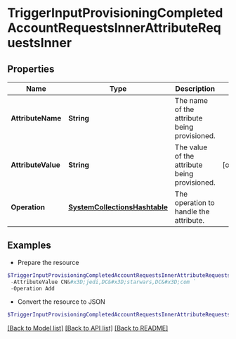# TriggerInputProvisioningCompletedAccountRequestsInnerAttributeRequestsInner
## Properties

Name | Type | Description | Notes
------------ | ------------- | ------------- | -------------
**AttributeName** | **String** | The name of the attribute being provisioned. | 
**AttributeValue** | **String** | The value of the attribute being provisioned. | [optional] 
**Operation** | [**SystemCollectionsHashtable**](.md) | The operation to handle the attribute. | 

## Examples

- Prepare the resource
```powershell
$TriggerInputProvisioningCompletedAccountRequestsInnerAttributeRequestsInner = Initialize-PSSailpointBetaTriggerInputProvisioningCompletedAccountRequestsInnerAttributeRequestsInner  -AttributeName memberOf `
 -AttributeValue CN&#x3D;jedi,DC&#x3D;starwars,DC&#x3D;com `
 -Operation Add
```

- Convert the resource to JSON
```powershell
$TriggerInputProvisioningCompletedAccountRequestsInnerAttributeRequestsInner | ConvertTo-JSON
```

[[Back to Model list]](../README.md#documentation-for-models) [[Back to API list]](../README.md#documentation-for-api-endpoints) [[Back to README]](../README.md)

